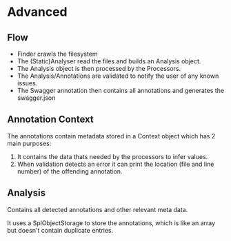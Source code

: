 # Advanced

## Flow
* Finder crawls the filesystem
* The (Static)Analyser read the files and builds an Analysis object.
* The Analysis object is then processed by the Processors.
* The Analysis/Annotations are validated to notify the user of any known issues.
* The Swagger annotation then contains all annotations and generates the swagger.json 

## Annotation Context
The annotations contain metadata stored in a Context object which has 2 main purposes:

1. It contains the data thats needed by the processors to infer values.   
2. When validation detects an error it can print the location (file and line number) of the offending annotation.   

## Analysis
Contains all detected annotations and other relevant meta data.

It uses a SplObjectStorage to store the annotations, which is like an array but doesn't contain duplicate entries.
